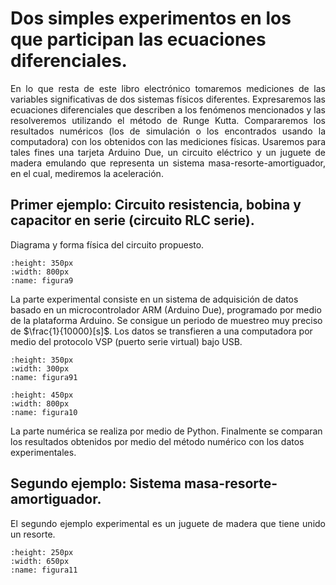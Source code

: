 # Dos simples experimentos en los que participan las ecuaciones diferenciales.

<div align='justify'>
En lo que resta de este libro electrónico tomaremos mediciones de las variables significativas de dos sistemas físicos diferentes. Expresaremos las ecuaciones diferenciales que describen a los fenómenos mencionados y las resolveremos utilizando el método de Runge Kutta.
Compararemos los resultados numéricos (los de simulación o los encontrados usando la computadora) con los obtenidos con las mediciones físicas. Usaremos para tales fines una tarjeta Arduino Due, un circuito eléctrico y un juguete de madera emulando que representa un sistema masa-resorte-amortiguador, en el cual, mediremos la aceleración.

</div>

## Primer ejemplo: Circuito resistencia, bobina y capacitor en serie (circuito RLC serie).

<div align='justify'>
Diagrama y forma física del circuito propuesto.
</div>

```{figure} /images/Imagen8.png
:height: 350px
:width: 800px
:name: figura9

```
La parte experimental consiste en un sistema de adquisición de datos basado en un microcontrolador ARM (Arduino Due), programado por medio de la plataforma Arduino. Se consigue un periodo de muestreo muy preciso de $\frac{1}{10000}[s]$. Los datos se transfieren a una computadora por medio del protocolo VSP (puerto serie virtual) bajo USB.

```{figure} /images/RLC.jpg
:height: 350px
:width: 300px
:name: figura91

```

```{figure} /images/Imagen9.png
:height: 450px
:width: 800px
:name: figura10
```

La parte numérica se realiza por medio de Python.
Finalmente se comparan los resultados obtenidos por medio del método numérico con los datos experimentales.



## Segundo ejemplo: Sistema masa-resorte-amortiguador.

<div align='justify'>
El segundo ejemplo experimental es un juguete de madera que tiene unido un resorte.
</div>

```{figure} /images/Imagen1415.png
:height: 250px
:width: 650px
:name: figura11


```